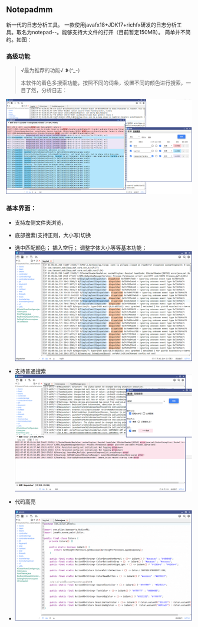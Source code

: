 ## Notepadmm
新一代的日志分析工具。
一款使用javafx18+JDK17+richfx研发的日志分析工具。取名为notepad--。能够支持大文件的打开（目前暂定150MB）。
简单并不简约。如图：

### 高级功能
> √最为推荐的功能√ ❥(^_-)
> 
> 本软件的着色多搜索功能，按照不同的词条，设置不同的颜色进行搜索，一目了然，分析日志：

![](previews/advance_search.png)


### 基本界面：
* 支持左侧文件夹浏览，
* 底部搜索(支持正则，大小写)切换
* 选中匹配颜色； 插入空行； 调整字体大小等等基本功能；
![](previews/normal.png)

* 支持普通搜索
![](previews/normal_search.png)


* 代码高亮
* ![](previews/colors.png)
